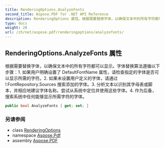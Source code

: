 ```yaml
---
title: RenderingOptions.AnalyzeFonts
second_title: Aspose.PDF for .NET API Reference
description: RenderingOptions 属性。根据需要替换字体，以确保文本中的所有字符都可以显示。字体替换算法遵循以下步骤：1. 如果用户明确设置了 DefaultFontName 属性，请检查指定的字体是否可以显示所需的字符。2. 如果未设置用户定义的字体，请通过 !:FontRepository.Sources 搜索添加的字体。3. 分析文本以识别其字母表或脚本，并相应地建议字体名称。尝试从系统中定位并使用这些字体。4. 作为后备，搜索系统中任何能够显示所需字符的字体。
type: docs
weight: 20
url: /zh/net/aspose.pdf/renderingoptions/analyzefonts/
---
```

## RenderingOptions.AnalyzeFonts 属性

根据需要替换字体，以确保文本中的所有字符都可以显示。字体替换算法遵循以下步骤：1. 如果用户明确设置了 DefaultFontName 属性，请检查指定的字体是否可以显示所需的字符。2. 如果未设置用户定义的字体，请通过 !:FontRepository.Sources 搜索添加的字体。3. 分析文本以识别其字母表或脚本，并相应地建议字体名称。尝试从系统中定位并使用这些字体。4. 作为后备，搜索系统中任何能够显示所需字符的字体。

```csharp
public bool AnalyzeFonts { get; set; }
```

### 另请参阅

* class [RenderingOptions](../)
* namespace [Aspose.Pdf](../../../aspose.pdf/)
* assembly [Aspose.PDF](../../../)